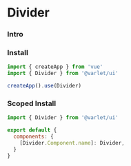 # Divider

### Intro


### Install

```js
import { createApp } from 'vue'
import { Divider } from '@varlet/ui'

createApp().use(Divider)
```

### Scoped Install

```js
import { Divider } from '@varlet/ui'

export default {
  components: {
    [Divider.Component.name]: Divider,
  }
}
```
